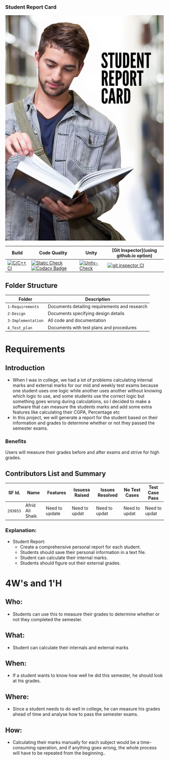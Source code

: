 ### Student Report Card

![Banner](https://github.com/AfridShaik/ltts_mini/blob/main/1-Requirments/banner.jpg)

Build | Code Quality | Unity | [Git Inspector](using github.io option)
|---------|--------------|-----------|------------------
[![C/C++ CI](https://github.com/arc-arnob/LnT_Mini_Project/actions/workflows/c-cpp.yml/badge.svg)](https://github.com/arc-arnob/LnT_Mini_Project/actions/workflows/c-cpp.yml)|[![Static Check](https://github.com/arc-arnob/LnT_Mini_Project/actions/workflows/arc-cppcheck.yml/badge.svg)](https://github.com/arc-arnob/LnT_Mini_Project/actions/workflows/arc-cppcheck.yml) [![Codacy Badge](https://api.codacy.com/project/badge/Grade/93e8384776f44d0c971c1b03171b0bc9)](https://app.codacy.com/gh/AfridShaik/ltts_mini?utm_source=github.com&utm_medium=referral&utm_content=AfridShaik/ltts_mini&utm_campaign=Badge_Grade_Settings) | [![Unity-Check](https://github.com/arc-arnob/LnT_Mini_Project/actions/workflows/arc-unity.yml/badge.svg)](https://github.com/arc-arnob/LnT_Mini_Project/actions/workflows/arc-unity.yml) | [![git inspector CI](https://github.com/arc-arnob/LnT_Mini_Project/actions/workflows/arc-gitinspector.yml/badge.svg)](https://github.com/arc-arnob/LnT_Mini_Project/actions/workflows/arc-gitinspector.yml)

## Folder Structure
Folder             | Description
-------------------| -----------------------------------------
`1-Requirements`   | Documents detailing requirements and research
`2-Design`         | Documents specifying design details
`3-Implementation` | All code and documentation
`4_Test_plan`      | Documents with test plans and procedures



# Requirements
## Introduction
 * When I was in college, we had a lot of problems calculating internal marks and external marks for our mid and weekly test exams because one student uses one logic while another uses another without knowing which logic to use, and some students use the correct logic but something goes wrong during calculations, so I decided to make a software that can measure the students marks and add some extra features like calculating their CGPA, Percentage etc
 * In this project, we will generate a report for the student based on their information and grades to determine whether or not they passed the semester exams.

### Benefits
Users will measure their grades before and after exams and strive for high grades.
 
 
 


## Contributors List and Summary

SF Id. |  Name   |    Features    | Issuess Raised |Issues Resolved|No Test Cases|Test Case Pass
-------|---------|----------------|----------------|---------------|-------------|--------------
`293653` | Afrid Ali Shaik  | Need to update    | Need to updat     | Need to updat   |Need to updat   |Need to updat   

### Explanation:
* Student Report:
    * Create a comprehensive personal report for each student.
    * Students should save their personal information in a text file.
    * Student can calculate their internal marks.
    * Students should figure out their external grades.


# 4W&#39;s and 1&#39;H

## Who:
* Students can use this to measure their grades to determine whether or not they completed the semester.

## What:
* Student can calculate their internals and external marks

## When:
* If a student wants to know how well he did this semester, he should look at his grades.

## Where:
* Since a student needs to do well in college, he can measure his grades ahead of time and analyse how to pass the semester exams.

## How:
* Calculating their marks manually for each subject would be a time-consuming operation, and if anything goes wrong, the whole process will have to be repeated from the beginning..
